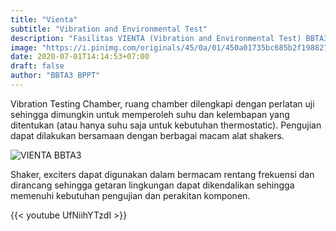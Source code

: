 ```yaml
---
title: "Vienta"
subtitle: "Vibration and Environmental Test"
description: "Fasilitas VIENTA (Vibration and Environmental Test) BBTA3 BPPT merupakan failitas pengujian aeroelastika"
image: "https://i.pinimg.com/originals/45/0a/01/450a01735bc685b2f1988279cadc2bbe.jpg"
date: 2020-07-01T14:14:53+07:00
draft: false
author: "BBTA3 BPPT"
---
```


Vibration Testing Chamber, ruang chamber dilengkapi dengan perlatan uji sehingga dimungkin untuk memperoleh suhu dan kelembapan yang ditentukan (atau hanya suhu saja untuk kebutuhan thermostatic). Pengujian dapat dilakukan bersamaan dengan berbagai macam alat shakers.

![VIENTA BBTA3](https://i.pinimg.com/originals/45/0a/01/450a01735bc685b2f1988279cadc2bbe.jpg)

Shaker, exciters dapat digunakan dalam bermacam rentang frekuensi dan dirancang sehingga getaran lingkungan dapat dikendalikan sehingga memenuhi kebutuhan pengujian dan perakitan komponen.


{{< youtube UfNiihYTzdI >}}
